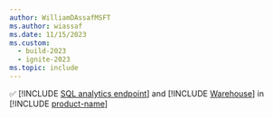 ```yaml
---
author: WilliamDAssafMSFT
ms.author: wiassaf
ms.date: 11/15/2023
ms.custom:
  - build-2023
  - ignite-2023
ms.topic: include
---
```

&#x2705; [!INCLUDE [SQL analytics endpoint](../fabric-se.md)] and [!INCLUDE [Warehouse](../fabric-dw.md)] in [!INCLUDE [product-name](../../../includes/product-name.md)]

